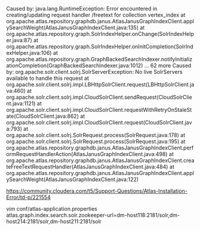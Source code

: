 Caused by: java.lang.RuntimeException: Error encountered in creating/updating request handler /freetext for collection vertex_index
at org.apache.atlas.repository.graphdb.janus.AtlasJanusGraphIndexClient.applySearchWeight(AtlasJanusGraphIndexClient.java:135)
at org.apache.atlas.repository.graph.SolrIndexHelper.onChange(SolrIndexHelper.java:87)
at org.apache.atlas.repository.graph.SolrIndexHelper.onInitCompletion(SolrIndexHelper.java:106)
at org.apache.atlas.repository.graph.GraphBackedSearchIndexer.notifyInitializationCompletion(GraphBackedSearchIndexer.java:1012)
... 62 more
Caused by: org.apache.solr.client.solrj.SolrServerException: No live SolrServers available to handle this request
at org.apache.solr.client.solrj.impl.LBHttpSolrClient.request(LBHttpSolrClient.java:460)
at org.apache.solr.client.solrj.impl.CloudSolrClient.sendRequest(CloudSolrClient.java:1121)
at org.apache.solr.client.solrj.impl.CloudSolrClient.requestWithRetryOnStaleState(CloudSolrClient.java:862)
at org.apache.solr.client.solrj.impl.CloudSolrClient.request(CloudSolrClient.java:793)
at org.apache.solr.client.solrj.SolrRequest.process(SolrRequest.java:178)
at org.apache.solr.client.solrj.SolrRequest.process(SolrRequest.java:195)
at org.apache.atlas.repository.graphdb.janus.AtlasJanusGraphIndexClient.performRequestHandlerAction(AtlasJanusGraphIndexClient.java:498)
at org.apache.atlas.repository.graphdb.janus.AtlasJanusGraphIndexClient.createFreeTextRequestHandler(AtlasJanusGraphIndexClient.java:484)
at org.apache.atlas.repository.graphdb.janus.AtlasJanusGraphIndexClient.applySearchWeight(AtlasJanusGraphIndexClient.java:122)


https://community.cloudera.com/t5/Support-Questions/Atlas-Installation-Error/td-p/221554

vim conf/atlas-application.properties
atlas.graph.index.search.solr.zookeeper-url=dm-host118:2181/solr,dm-host214:2181/solr,dm-host211:2181/solr